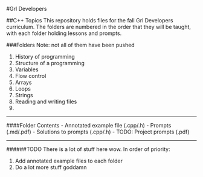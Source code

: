 #Grl Developers

##C++ Topics
This repository holds files for the fall Grl Developers curriculum. The folders are numbered in the order that they will be taught, with each folder holding lessons and prompts.

###Folders
Note: not all of them have been pushed
1. History of programming
2. Structure of a programming
3. Variables
4. Flow control
5. Arrays
6. Loops
7. Strings
8. Reading and writing files
9. 
---
####Folder Contents
    - Annotated example file (.cpp/.h)
    - Prompts (.md/.pdf)
    - Solutions to prompts (.cpp/.h)
    - TODO: Project prompts (.pdf)
- - -
######TODO
There is a lot of stuff here wow.
In order of priority:
1.	Add annotated example files to each folder
2.	Do a lot more stuff goddamn
